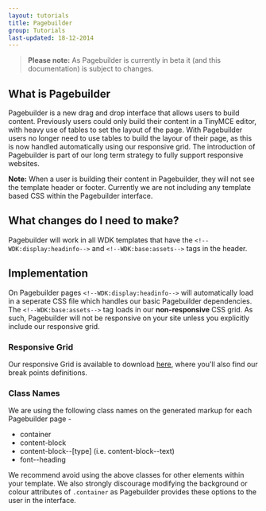 ```yaml
---
layout: tutorials
title: Pagebuilder 
group: Tutorials
last-updated: 18-12-2014
---
```


> **Please note:** As Pagebuilder is currently in beta it (and this documentation) is subject to changes.

## What is Pagebuilder
Pagebuilder is a new drag and drop interface that allows users to build content. Previously users could only build their content in a TinyMCE editor, with heavy use of tables to set the layout of the page. With Pagebuilder users no longer need to use tables to build the layour of their page, as this is now handled automatically using our responsive grid. The introduction of Pagebuilder is part of our long term strategy to fully support responsive websites.

**Note:** When a user is building their content in Pagebuilder, they will not see the template header or footer. Currently we are not including any template based CSS within the Pagebuilder interface.

## What changes do I need to make?
Pagebuilder will work in all WDK templates that have the `<!--WDK:display:headinfo-->` and `<!--WDK:base:assets-->` tags in the header. 

## Implementation
On Pagebuilder pages `<!--WDK:display:headinfo-->` will automatically load in a seperate CSS file which handles our basic Pagebuilder dependencies. 
The `<!--WDK:base:assets-->` tag loads in our **non-responsive** CSS grid. As such, Pagebuilder will not be responsive on your site unless you explicitly include our responsive grid.

### Responsive Grid
Our responsive Grid is available to download [here](...), where you'll also find our break points definitions.

### Class Names
We are using the following class names on the generated markup for each Pagebuilder page - 
- container
- content-block 
- content-block--[type] (i.e. content-block--text)
- font--heading

We recommend avoid using the above classes for other elements within your template.
We also strongly discourage modifying the background or colour attributes of `.container` as Pagebuilder provides these options to the user in the interface.
